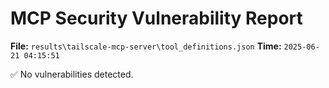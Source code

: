 # MCP Security Vulnerability Report
**File:** `results\tailscale-mcp-server\tool_definitions.json`
**Time:** `2025-06-21 04:15:51`

✅ No vulnerabilities detected.